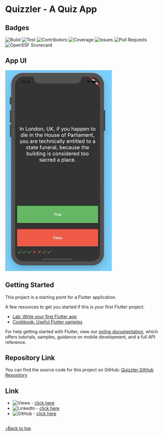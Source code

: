 <a name="top"></a>
# Quizzler - A Quiz App

[//]: # (## Check your skills and answer the questions)
[//]: # (![Quizzler Stats]&#40;https://github-readme-stats.vercel.app/api?username=Simobara&show_icons=true&theme=radical&#41;)
[//]: # (![Top Langs]&#40;https://github-readme-stats.vercel.app/api/top-langs/?username=Simobara&layout=compact&theme=radical&#41;)


## Badges
![Build](https://img.shields.io/badge/Build-passing-brightgreen)
![Test](https://img.shields.io/badge/Test-passing-brightgreen)
![Contributors](https://img.shields.io/badge/contributors-267-brightgreen)
![Coverage](https://img.shields.io/badge/codecov-98%25-brightgreen)
![Issues](https://img.shields.io/badge/issues-114%20open-blue)
![Pull Requests](https://img.shields.io/badge/pull%20requests-171%20open-blue)
![OpenSSF Scorecard](https://img.shields.io/badge/openssf%20scorecard-8-brightgreen)


## App UI
![Finished App](Quizzler.gif)


## Getting Started
This project is a starting point for a Flutter application.

A few resources to get you started if this is your first Flutter project:
- [Lab: Write your first Flutter app](https://flutter.dev/docs/get-started/codelab)
- [Cookbook: Useful Flutter samples](https://flutter.dev/docs/cookbook)

For help getting started with Flutter, view our [online documentation](https://flutter.dev/docs), which offers tutorials, samples, guidance on mobile development, and a full API reference.


## Repository Link
You can find the source code for this project on GitHub: [Quizzler GitHub Repository](https://github.com/Simobara/F_TrueFalse.git)


## Link

- ![Views](https://img.shields.io/youtube/views/dQw4w9WgXcQ?style=social) - [click here](https://www.youtube.com/watch?v=dQw4w9WgXcQ)
- ![LinkedIn](https://img.shields.io/badge/LinkedIn-Connect-blue?style=social&logo=linkedin) - [click here](https://www.linkedin.com/in/siba2410)
- ![GitHub](https://img.shields.io/badge/GitHub-Profile-blue?style=social&logo=github) - [click here](https://github.com/Simobara)

##
[⤴️Back to top](#top)